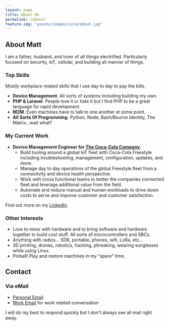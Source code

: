 ```yaml
---
layout: page
title: About Me
permalink: /about/
feature-img: "assets/images/site/about.jpg"
---
```


About Matt
---------

I am a father, husband, and lover of all things electrified. Particularly focused on security, IoT, cellular, and building all manner of things.

### Top Skills

Mostly workplace related skills that I use day to day to pay the bills.

*   **Device Management**. All sorts of systems including building my own.
*   **PHP & Laravel**. People love it or hate it but I find PHP to be a great language for rapid development.
*   **M2M**. Even machines have to talk to one another at some point.
*   **All Sorts Of Programming**. Python, Node, Bash/Bourne Identity, The Matrix...wait what?

### My Current Work

*   **Device Management Engineer for [The Coca-Cola Company](https://www.coca-colacompany.com/)**.
    *   Build tooling around a global IoT fleet with Coca-Cola Freestyle including troubleshooting, management, configuration, updates, and more.
    *   Manage day to day operations of the global Freestyle fleet from a connectivity and device health perspective. 
    *   Work with cross functional teams to better the companies connected fleet and leverage additional value from the field.
    *   Automate and reduce manual and human workloads to drive down costs to serve and improve customer and customer satisfaction.

Find out more on my [LinkedIn](https://www.linkedin.com/in/mattarmour/).

### Other Interests

*   Love to mess with hardware and to bring software and hardware together to build cool stuff. All sorts of microcontrollers and SBCs.
*   Anything with radios... SDR, portable, phones, wifi, LoRa, etc...
*   3D printing, drones, robotics, hacking, phreaking, wearing sunglasses while using Linux.
*   Pinball! Play and restore machines in my "spare" time.

Contact
-------------

### Via eMail

*   [Personal Email](mailto:matt.armour@gmail.com)
*   [Work Email](mailto:marmour@coca-cola.com) for work related conversation

I will do my best to respond quickly but I don't always see all mail right away.


